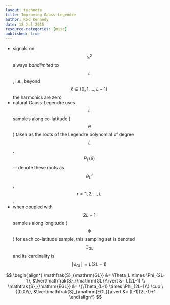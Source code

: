 ```yaml
---
layout: technote
title: Improving Gauss-Legendre
author: Rod Kennedy
date: 18 Jul 2015
resource-categories: [misc]
published: true
---
```


- signals on $$\mathbb{S}^2$$ always *bandlimited* to $$L$$, i.e., beyond $$\ell\in\{0,1,\dotsc,L-1\}$$ the harmonics are zero
- natural Gauss-Legendre uses $$L$$ samples along co-latitude ($$\theta$$) taken as the roots of the Legendre polynomial of degree $$L$$, $$P_{L}(\theta)$$ -- denote these roots as $$\theta^{\,r}_L$$, $$r=1,2,\dotsc,L$$.
- when coupled with $$2L-1$$ samples along longitude ($$\phi$$) for each co-latitude sample, this sampling set is denoted $$\mathfrak{S}_{\mathrm{GL}}$$ and its cardinality is $$\lvert\mathfrak{S}_{\mathrm{GL}}\rvert=L(2L-1)$$

$$
\begin{align*}
  \mathfrak{S}_{\mathrm{GL}} &= \Theta_L \times \Phi_{2L-1}, &\lvert\mathfrak{S}_{\mathrm{GL}}\rvert &= L(2L-1) \\
  \mathfrak{S}_{\mathrm{EGL}} &= \{\Theta_{L-1} \times \Phi_{2L-1}\} \cup \{(0,0)\},
		&\lvert\mathfrak{S}_{\mathrm{EGL}}\rvert &= (L-1)(2L-1)+1
\end{align*}
$$
